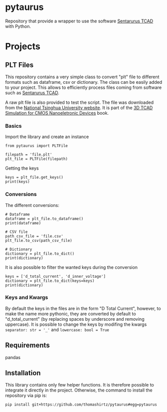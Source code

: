 # pytaurus

Repository that provide a wrapper to use the software [Sentarurus TCAD](www.synopsys.com) with Python. 

# Projects



## PLT Files

This repository contains a very simple class to convert "plt" file to different formats such as dataframe, csv or dictionary. The class can be easily added to your project. This allows to efficiently process files coming from software such as [Sentarurus TCAD](www.synopsys.com). 

A raw plt file is also provided to test the script. The file was downloaded from the [National Tsinghua University website](http://semiconductorlab.iwopop.com/). It is part of the [3D TCAD Simulation for CMOS Nanoeletronic Devices](https://www.springer.com/gp/book/9789811030659) book.

### Basics

Import the library and create an instance
``` 
from pytaurus import PLTFile

filepath = 'file.plt'
plt_file = PLTFile(filepath)
```
Getting the keys
```
keys = plt_file.get_keys()
print(keys)
```

### Conversions

The different conversions:
```
# Dataframe
dataframe = plt_file.to_dataframe()
print(dataframe)

# CSV file
path_csv_file = 'file.csv'
plt_file.to_csv(path_csv_file)

# Dictionary 
dictionary = plt_file.to_dict()
print(dictionary)
```

It is also possible to filter the wanted keys during the conversion
```
keys = ['d_total_current', 'd_inner_voltage']
dictionary = plt_file.to_dict(keys=keys)
print(dictionary)
```

### Keys and Kwargs

By default the keys in the files are in the form "D Total Current", however, to make the name more pythonic, they are converted by default to "d_total_current" (by replacing spaces by underscore and removing uppercase). It is possible to change the keys by modifing the kwargs `separator: str = '_'` and `lowercase: bool = True`

## Requirements
pandas  

## Installation
This library contains only few helper functions. It is therefore possible to integrate it directly in the project. 
Otherwise, the command to install the repository via pip is:
```
pip install git+https://github.com/thomashirtz/pytaurus#egg=pytaurus
```
